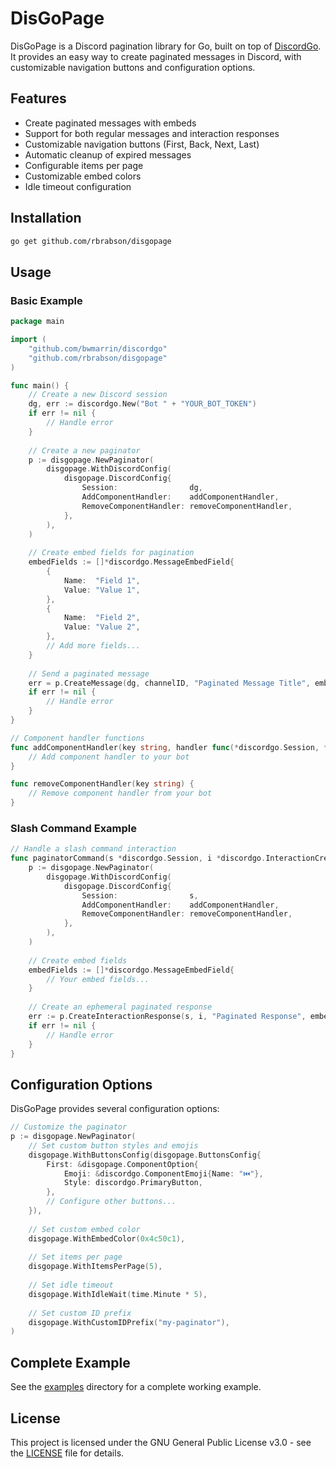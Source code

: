 # DisGoPage

DisGoPage is a Discord pagination library for Go, built on top of [DiscordGo](https://github.com/bwmarrin/discordgo). It provides an easy way to create paginated messages in Discord, with customizable navigation buttons and configuration options.

## Features

- Create paginated messages with embeds
- Support for both regular messages and interaction responses
- Customizable navigation buttons (First, Back, Next, Last)
- Automatic cleanup of expired messages
- Configurable items per page
- Customizable embed colors
- Idle timeout configuration

## Installation

```bash
go get github.com/rbrabson/disgopage
```

## Usage

### Basic Example

```go
package main

import (
    "github.com/bwmarrin/discordgo"
    "github.com/rbrabson/disgopage"
)

func main() {
    // Create a new Discord session
    dg, err := discordgo.New("Bot " + "YOUR_BOT_TOKEN")
    if err != nil {
        // Handle error
    }
    
    // Create a new paginator
    p := disgopage.NewPaginator(
        disgopage.WithDiscordConfig(
            disgopage.DiscordConfig{
                Session:                dg,
                AddComponentHandler:    addComponentHandler,
                RemoveComponentHandler: removeComponentHandler,
            },
        ),
    )
    
    // Create embed fields for pagination
    embedFields := []*discordgo.MessageEmbedField{
        {
            Name:  "Field 1",
            Value: "Value 1",
        },
        {
            Name:  "Field 2",
            Value: "Value 2",
        },
        // Add more fields...
    }
    
    // Send a paginated message
    err = p.CreateMessage(dg, channelID, "Paginated Message Title", embedFields)
    if err != nil {
        // Handle error
    }
}

// Component handler functions
func addComponentHandler(key string, handler func(*discordgo.Session, *discordgo.InteractionCreate)) {
    // Add component handler to your bot
}

func removeComponentHandler(key string) {
    // Remove component handler from your bot
}
```

### Slash Command Example

```go
// Handle a slash command interaction
func paginatorCommand(s *discordgo.Session, i *discordgo.InteractionCreate) {
    p := disgopage.NewPaginator(
        disgopage.WithDiscordConfig(
            disgopage.DiscordConfig{
                Session:                s,
                AddComponentHandler:    addComponentHandler,
                RemoveComponentHandler: removeComponentHandler,
            },
        ),
    )
    
    // Create embed fields
    embedFields := []*discordgo.MessageEmbedField{
        // Your embed fields...
    }
    
    // Create an ephemeral paginated response
    err := p.CreateInteractionResponse(s, i, "Paginated Response", embedFields, true)
    if err != nil {
        // Handle error
    }
}
```

## Configuration Options

DisGoPage provides several configuration options:

```go
// Customize the paginator
p := disgopage.NewPaginator(
    // Set custom button styles and emojis
    disgopage.WithButtonsConfig(disgopage.ButtonsConfig{
        First: &disgopage.ComponentOption{
            Emoji: &discordgo.ComponentEmoji{Name: "⏮️"},
            Style: discordgo.PrimaryButton,
        },
        // Configure other buttons...
    }),
    
    // Set custom embed color
    disgopage.WithEmbedColor(0x4c50c1),
    
    // Set items per page
    disgopage.WithItemsPerPage(5),
    
    // Set idle timeout
    disgopage.WithIdleWait(time.Minute * 5),
    
    // Set custom ID prefix
    disgopage.WithCustomIDPrefix("my-paginator"),
)
```

## Complete Example

See the [examples](https://github.com/rbrabson/disgopage/tree/main/examples) directory for a complete working example.

## License

This project is licensed under the GNU General Public License v3.0 - see the [LICENSE](LICENSE) file for details.